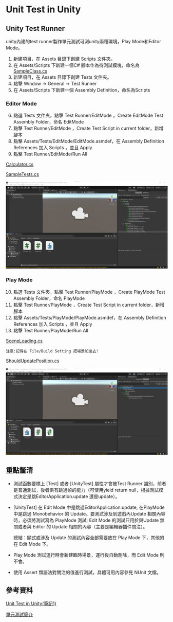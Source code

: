 # Unit Test in Unity

## Unity Test Runner
unity內建的test runner製作單元測試可測unity兩種環境，Play Mode和Editor Mode。

1. 新建項目，在 Assets 目錄下創建 Scripts 文件夾。
2. 在 Assets/Scripts 下新建一個C# 腳本作為待測試模塊，命名為[SampleClass.cs](https://github.com/nohano1l/sa110a/blob/master/hw/finalproject/script/SampleClass.cs)
3. 新建項目，在 Assets 目錄下創建 Tests 文件夾。
4. 點擊 Window -> General -> Test Runner
5. 在 Assets/Scripts 下新建一個 Assembly Definition，命名為Scripts

### Editor Mode


6. 點選 Tests 文件夾，點擊 Test Runner/EditMode ，Create EditMode Test Assembly Folder，命名 EditMode
7. 點擊 Test Runner/EditMode ，Create Test Script in current folder，新增腳本
8. 點擊 Assets/Tests/EditMode/EditMode.asmdef，在 Assembly Definition References 加入 Scripts ，並且 Apply
9. 點擊 Test Runner/EditMode/Run All

[Calculator.cs](https://github.com/nohano1l/sa110a/blob/master/hw/finalproject/editmode/Calculate.cs)

[SampleTests.cs](https://github.com/nohano1l/sa110a/blob/master/hw/finalproject/editmode/SampleTests.cs)

![edittest_demo](https://github.com/nohano1l/sa110a/blob/master/hw/finalproject/image/editmode.png)

### Play Mode

10. 點選 Tests 文件夾，點擊 Test Runner/PlayMode ，Create PlayMode Test Assembly Folder，命名 PlayMode
11. 點擊 Test Runner/PlayMode ，Create Test Script in current folder，新增腳本
12. 點擊 Assets/Tests/PlayMode/PlayMode.asmdef，在 Assembly Definition References 加入 Scripts ，並且 Apply
13. 點擊 Test Runner/PlayMode/Run All

[SceneLoading.cs](https://github.com/nohano1l/sa110a/blob/master/hw/finalproject/playmode/SceneLoading.cs)

```
注意:記得在 File/Build Setting 把場景加進去!
```

[ShouldUpdatePosition.cs](https://github.com/nohano1l/sa110a/blob/master/hw/finalproject/playmode/ShouldUpdatePosition.cs)

![playtest_demo](https://github.com/nohano1l/sa110a/blob/master/hw/finalproject/image/playmode.png)

## 重點釐清

* 測試函數要標上 [Test] 或者 [UnityTest] 屬性才會被Test Runner 識別，前者是普通測試，後者俱有跳過幀的能力（可使用yield return null，根據測試模式決定是跳EditorApplication.update 還是update）。
*  [UnityTest] 在 Edit Mode 中是跳過EditorApplication.update, 在PlayMode 中是跳過 Monobehavior 的 Update。要測試涉及到遊戲內Update 相關內容時，必須將測試寫為 PlayMode 測試; Edit Mode 的測試只用於與Update 無關或者與 Editor 的 Update 相關的內容（主要是編輯器插件關注）。

    總結：顯式或涉及 Update 的測試內容全部需要放在 Play Mode 下，其他的在 Edit Mode 下。
*  Play Mode 測試運行時會新建臨時場景，運行後自動刪除，而 Edit Mode 則不會。
* 使用 Assert 類語法對關注的值進行測試，具體可用內容參見 NUnit 文檔。

## 參考資料

[Unit Test in Unity(筆記1)](https://hackmd.io/@jackchen/rkNRwuLmI)

[單元測試簡介](https://blog.csdn.net/techfield/article/details/82970557)